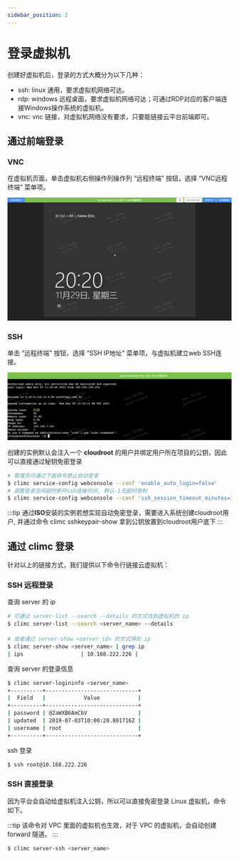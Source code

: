 ```yaml
---
sidebar_position: 2
---
```


# 登录虚拟机

创建好虚拟机后，登录的方式大概分为以下几种：

- ssh: linux 通用，要求虚拟机网络可达。
- rdp: windows 远程桌面，要求虚拟机网络可达；可通过RDP对应的客户端连接Windows操作系统的虚拟机。
- vnc: vnc 链接，对虚拟机网络没有要求，只要能链接云平台前端即可。

## 通过前端登录

### VNC

在虚拟机页面，单击虚拟机右侧操作列操作列 “远程终端” 按钮，选择 “VNC远程终端” 菜单项。

![](./images/webvnc.png)

### SSH

单击 “远程终端” 按钮，选择 “SSH IP地址” 菜单项，与虚拟机建立web SSH连接。


![](./images/webssh.png)

创建的实例默认会注入一个 **cloudroot** 的用户并绑定用户所在项目的公钥，因此可以直接通过秘钥免密登录

```bash
# 管理员可通过下面命令禁止自动登录
$ climc service-config webconsole --conf 'enable_auto_login=false'
# 调整登录空闲超时断开ssh连接时间, 默认-1无超时限制
$ climc service-config webconsole --conf 'ssh_session_timeout_minutes=30'
```

:::tip
通过**ISO**安装的实例若想实现自动免密登录，需要进入系统创建cloudroot用户, 并通过命令 climc sshkeypair-show 拿到公钥放置到cloudroot用户底下
:::


## 通过 climc 登录

针对以上的链接方式，我们提供以下命令行链接云虚拟机：

### SSH 远程登录

查询 server 的 ip

```bash
# 可通过 server-list --search --details 的方式找到虚拟机的 ip
$ climc server-list --search <server_name> --details 

# 或者通过 server-show <server_id> 的方式得到 ip
$ climc server-show <server_name> | grep ip
| ips                  | 10.168.222.226 |
```

查询 server 的登录信息

```bash
$ climc server-logininfo <server_name>
+----------+-----------------------------+
|  Field   |            Value            |
+----------+-----------------------------+
| password | @2aWXB6AmCbV                |
| updated  | 2019-07-03T10:00:20.801716Z |
| username | root                        |
+----------+-----------------------------+
```

ssh 登录

```bash
$ ssh root@10.168.222.226
```

### SSH 直接登录

因为平台会自动给虚拟机注入公钥，所以可以直接免密登录 Linux 虚拟机，命令如下。

:::tip
该命令对 VPC 里面的虚拟机也生效，对于 VPC 的虚拟机，会自动创建 forward 隧道。
:::

```bash
$ climc server-ssh <server_name>
```

